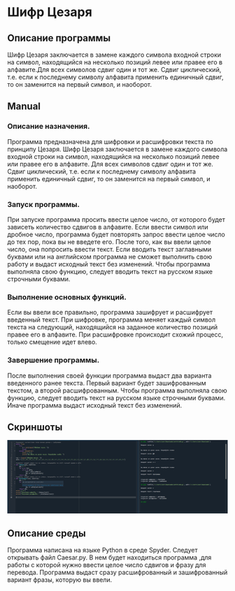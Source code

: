 # Шифр Цезаря
## Описание программы 
Шифр Цезаря заключается в замене каждого символа входной строки на символ, находящийся на несколько позиций левее или правее его в алфавите.Для всех символов сдвиг один и тот же. Сдвиг циклический, т.е. если к последнему символу алфавита применить единичный сдвиг, то он заменится на первый символ, и наоборот.
## Manual
### Описание назначения.
Программа предназначена для шифровки и расшифровки текста по принципу Цезаря. Шифр Цезаря заключается в замене каждого символа входной строки на символ, находящийся на несколько позиций левее или правее его в алфавите. Для всех символов сдвиг один и тот же. Сдвиг циклический, т.е. если к последнему символу алфавита применить единичный сдвиг, то он заменится на первый символ, и наоборот.

### Запуск программы.
При запуске программа просить ввести целое число, от которого будет зависеть количество сдвигов в алфавите. Если ввести символ или дробное число, программа будет повторять  запрос ввести целое число до тех пор, пока вы не введете его. После того, как вы ввели целое число, она попросить ввести текст. Если вводить текст заглавными буквами или на английском программа не сможет выполнить свою работу и выдаст исходный текст без изменений. Чтобы программа выполняла свою функцию, следует вводить текст на русском языке строчными буквами.

### Выполнение основных функций.
Если вы ввели все правильно, программа зашифрует и расшифрует введенный текст. При шифровке, программа меняет каждый символ текста на следующий, находящийся на заданное количество позиций правее его в алфавите. При расшифровке происходит схожий процесс, только смещение идет влево.

### Завершение программы.
После выполнения своей функции программа выдаст два варианта введенного ранее текста. Первый вариант будет зашифрованным текстом, а второй расшифрованным. Чтобы программа выполняла свою функцию, следует вводить текст на русском языке строчными буквами. Иначе программа выдаст исходный текст без изменений.
## Скриншоты
![Иллюстрация к проекту](https://github.com/Michail420/Caesar/blob/master/Caesar.PNG)
## Описание среды 
Программа написана на языке Python в среде Spyder. Следует открывать файл Caesar.py. В нем будет находиться программа ,для работы с которой нужно ввести целое число сдвигов и фразу для перевода. Программа выдаст сразу расшифрованный и зашифрованный вариант фразы, которую вы ввели.
